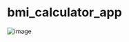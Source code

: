 # bmi_calculator_app

![image](https://github.com/user-attachments/assets/a726827a-fe21-4191-a20a-0c73c0c500c1)
